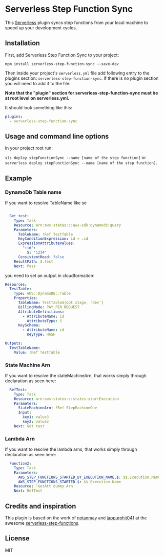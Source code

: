 # Serverless Step Function Sync
This [Serverless](https://github.com/serverless/serverless) plugin syncs step functions from your local machine to speed up your development cycles.

## Installation

First, add Serverless Step Function Sync to your project:

`npm install serverless-step-function-sync --save-dev`

Then inside your project's `serverless.yml` file add following entry to the plugins section: `serverless-step-function-sync`. If there is no plugin section you will need to add it to the file.

**Note that the "plugin" section for serverless-step-function-sync must be at root level on serverless.yml.**

It should look something like this:

```yml
plugins:
  - serverless-step-function-sync
```

## Usage and command line options

In your project root run:

`sls deploy stepFunctionSync --name [name of the step function]` or `serverless deploy stepFunctionSync --name [name of the step function]`.

## Example

### DynamoDb Table name

If you want to resolve TableName like so

```yaml

  Get test:
    Type: Task
    Resource: arn:aws:states:::aws-sdk:dynamodb:query
    Parameters:
      TableName: !Ref TestTable
      KeyConditionExpression: id = :id
      ExpressionAttributeValues:
        ":id":
          S: "1234"
      ConsistentRead: false
    ResultPath: $.test
    Next: Pass
```

you need to set an output in cloudformation:

```yaml
Resources:
  TestTable:
    Type: AWS::DynamoDB::Table
    Properties:
      TableName: TestTable${opt:stage, 'dev'}
      BillingMode: PAY_PER_REQUEST
      AttributeDefinitions:
        - AttributeName: id
          AttributeType: S
      KeySchema:
        - AttributeName: id
          KeyType: HASH

Outputs:
  TestTableName:
    Value: !Ref TestTable
```

### State Machine Arn

If you want to resolve the stateMachineArn, that works simply through declaration as seen here:

```yaml
  RefTest:
    Type: Task
    Resource: arn:aws:states:::states:startExecution
    Parameters:
      StateMachineArn: !Ref StepMachineOne
      Input:
        key1: value3
        key2: value2
    Next: Get test
```

### Lambda Arn

If you want to resolve the lambda arns, that works simply through declaration as seen here:

```yaml
  Function2:
    Type: Task
    Parameters:
      AWS_STEP_FUNCTIONS_STARTED_BY_EXECUTION_NAME.$: $$.Execution.Name
      AWS_STEP_FUNCTIONS_STARTED.$: $$.Execution.Name
    Resource: !GetAtt dummy.Arn
    Next: RefTest
```


## Credits and inspiration

This plugin is based on the work of [notanmay](https://github.com/notanmay) and [jappurohit041](https://github.com/jappurohit041/) at the awesome [serverless-step-functions](https://github.com/serverless-operations/serverless-step-functions).

## License

MIT
